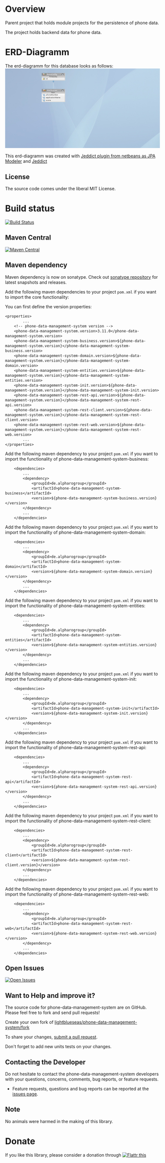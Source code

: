 # Overview

Parent project that holds module projects for the persistence of phone data.

The project holds backend data for phone data.

# ERD-Diagramm

The erd-diagramm for this database looks as follows: ![erd-diagramm](https://raw.githubusercontent.com/lightblueseas/phone-data-management-system/develop/phone-data-management-system-init/src/main/resources/erd/erd-diagramm-phone-data-management-system.jpa.png)

This erd-diagramm was created with [Jeddict plugin from netbeans as JPA Modeler](http://plugins.netbeans.org/plugin/53057/jpa-modeler)  and [Jeddict](https://jeddict.github.io/)

## License

The source code comes under the liberal MIT License.

# Build status
[![Build Status](https://travis-ci.org/lightblueseas/phone-data-management-system.svg?branch=master)](https://travis-ci.org/lightblueseas/phone-data-management-system)

## Maven Central

[![Maven Central](https://maven-badges.herokuapp.com/maven-central/de.alpharogroup/phone-data-management-system/badge.svg)](https://maven-badges.herokuapp.com/maven-central/de.alpharogroup/phone-data-management-system)

## Maven dependency

Maven dependency is now on sonatype.
Check out [sonatype repository](https://oss.sonatype.org/index.html#nexus-search;gav~de.alpharogroup~phone-data-management-system~~~) for latest snapshots and releases.

Add the following maven dependencies to your project `pom.xml` if you want to import the core functionality:

You can first define the version properties:

	<properties>
			...
		<!-- phone-data-management-system version -->
		<phone-data-management-system.version>3.11.0</phone-data-management-system.version>
		<phone-data-management-system-business.version>${phone-data-management-system.version}</phone-data-management-system-business.version>
		<phone-data-management-system-domain.version>${phone-data-management-system.version}</phone-data-management-system-domain.version>
		<phone-data-management-system-entities.version>${phone-data-management-system.version}</phone-data-management-system-entities.version>
		<phone-data-management-system-init.version>${phone-data-management-system.version}</phone-data-management-system-init.version>
		<phone-data-management-system-rest-api.version>${phone-data-management-system.version}</phone-data-management-system-rest-api.version>
		<phone-data-management-system-rest-client.version>${phone-data-management-system.version}</phone-data-management-system-rest-client.version>
		<phone-data-management-system-rest-web.version>${phone-data-management-system.version}</phone-data-management-system-rest-web.version>
			...
	</properties>

Add the following maven dependency to your project `pom.xml` if you want to import the functionality of phone-data-management-system-business:

		<dependencies>
			...
			<dependency>
				<groupId>de.alpharogroup</groupId>
				<artifactId>phone-data-management-system-business</artifactId>
				<version>${phone-data-management-system-business.version}</version>
			</dependency>
			...
		</dependencies>

Add the following maven dependency to your project `pom.xml` if you want to import the functionality of phone-data-management-system-domain:

		<dependencies>
			...
			<dependency>
				<groupId>de.alpharogroup</groupId>
				<artifactId>phone-data-management-system-domain</artifactId>
				<version>${phone-data-management-system-domain.version}</version>
			</dependency>
			...
		</dependencies>

Add the following maven dependency to your project `pom.xml` if you want to import the functionality of phone-data-management-system-entities:

		<dependencies>
			...
			<dependency>
				<groupId>de.alpharogroup</groupId>
				<artifactId>phone-data-management-system-entities</artifactId>
				<version>${phone-data-management-system-entities.version}</version>
			</dependency>
			...
		</dependencies>

Add the following maven dependency to your project `pom.xml` if you want to import the functionality of phone-data-management-system-init:

		<dependencies>
			...
			<dependency>
				<groupId>de.alpharogroup</groupId>
				<artifactId>phone-data-management-system-init</artifactId>
				<version>${phone-data-management-system-init.version}</version>
			</dependency>
			...
		</dependencies>

Add the following maven dependency to your project `pom.xml` if you want to import the functionality of phone-data-management-system-rest-api:

		<dependencies>
			...
			<dependency>
				<groupId>de.alpharogroup</groupId>
				<artifactId>phone-data-management-system-rest-api</artifactId>
				<version>${phone-data-management-system-rest-api.version}</version>
			</dependency>
			...
		</dependencies>

Add the following maven dependency to your project `pom.xml` if you want to import the functionality of phone-data-management-system-rest-client:

		<dependencies>
			...
			<dependency>
				<groupId>de.alpharogroup</groupId>
				<artifactId>phone-data-management-system-rest-client</artifactId>
				<version>${phone-data-management-system-rest-client.version}</version>
			</dependency>
			...
		</dependencies>

Add the following maven dependency to your project `pom.xml` if you want to import the functionality of phone-data-management-system-rest-web:

		<dependencies>
			...
			<dependency>
				<groupId>de.alpharogroup</groupId>
				<artifactId>phone-data-management-system-rest-web</artifactId>
				<version>${phone-data-management-system-rest-web.version}</version>
			</dependency>
			...
		</dependencies>
		 
## Open Issues
[![Open Issues](https://img.shields.io/github/issues/astrapi69/phone-data-management-system.svg?style=flat)](https://github.com/astrapi69/phone-data-management-system/issues) 

## Want to Help and improve it? ###

The source code for phone-data-management-system are on GitHub. Please feel free to fork and send pull requests!

Create your own fork of [lightblueseas/phone-data-management-system/fork](https://github.com/lightblueseas/phone-data-management-system/fork)

To share your changes, [submit a pull request](https://github.com/lightblueseas/phone-data-management-system/pull/new/master).

Don't forget to add new units tests on your changes.

## Contacting the Developer

Do not hesitate to contact the phone-data-management-system developers with your questions, concerns, comments, bug reports, or feature requests.
- Feature requests, questions and bug reports can be reported at the [issues page](https://github.com/lightblueseas/phone-data-management-system/issues).

## Note

No animals were harmed in the making of this library.

# Donate

If you like this library, please consider a donation through 
<a href="https://flattr.com/submit/auto?fid=r7vp62&url=https%3A%2F%2Fgithub.com%2Flightblueseas%2Fphone-data-management-system" target="_blank">
<img src="http://button.flattr.com/flattr-badge-large.png" alt="Flattr this" title="Flattr this" border="0">
</a>

